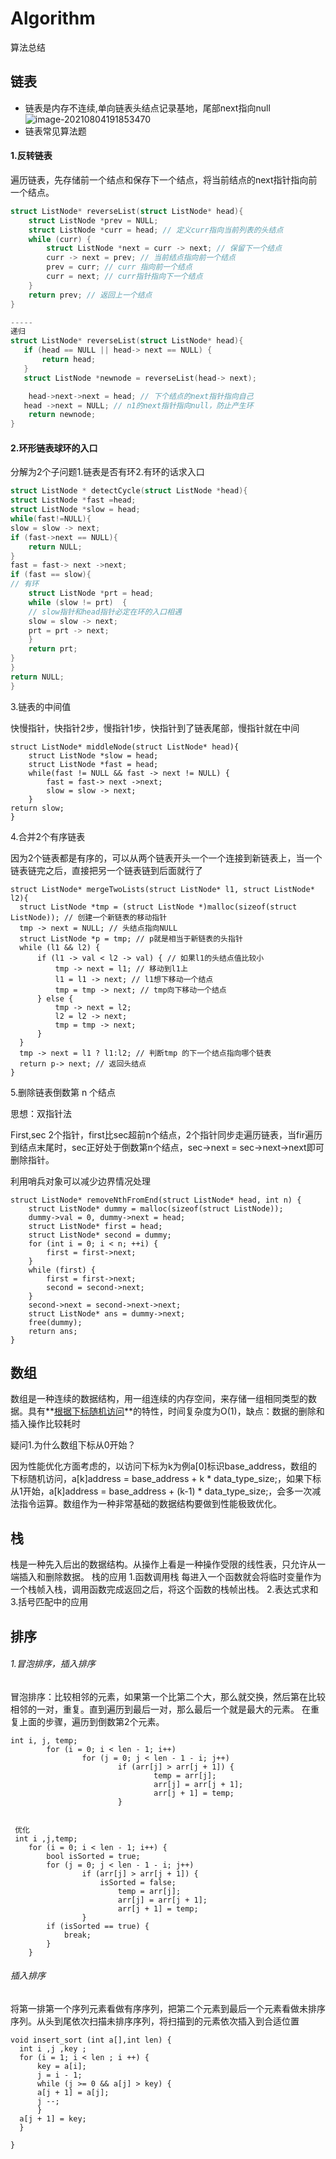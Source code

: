 # Algorithm
算法总结

## 链表
- 链表是内存不连续,单向链表头结点记录基地，尾部next指向null
![image-20210804191853470](https://github.com/zuoming12135/Algorithm/blob/main/Snip20211029_9.png)
- 链表常见算法题
#### 1.反转链表

遍历链表，先存储前一个结点和保存下一个结点，将当前结点的next指针指向前一个结点。

```c
struct ListNode* reverseList(struct ListNode* head){
    struct ListNode *prev = NULL; 
    struct ListNode *curr = head; // 定义curr指向当前列表的头结点
    while (curr) {
        struct ListNode *next = curr -> next; // 保留下一个结点
        curr -> next = prev; // 当前结点指向前一个结点
        prev = curr; // curr 指向前一个结点
        curr = next; // curr指针指向下一个结点
    }
    return prev; // 返回上一个结点
}

-----
递归
struct ListNode* reverseList(struct ListNode* head){
   if (head == NULL || head-> next == NULL) {
       return head;
   }
   struct ListNode *newnode = reverseList(head-> next);

	head->next->next = head; // 下个结点的next指针指向自己
   head ->next = NULL; // n1的next指针指向null，防止产生环
    return newnode;
}
```



#### 2.环形链表球环的入口

分解为2个子问题1.链表是否有环2.有环的话求入口

```c
struct ListNode * detectCycle(struct ListNode *head){
struct ListNode *fast =head;
struct ListNode *slow = head;
while(fast!=NULL){
slow = slow -> next;
if (fast->next == NULL){
	return NULL;
}
fast = fast-> next ->next;
if (fast == slow){
// 有环
	struct ListNode *prt = head;
	while (slow != prt)  {
	// slow指针和head指针必定在环的入口相遇
	slow = slow -> next;
	prt = prt -> next;
	}
	return prt;
}
}
return NULL;
}
```

3.链表的中间值

快慢指针，快指针2步，慢指针1步，快指针到了链表尾部，慢指针就在中间

```
struct ListNode* middleNode(struct ListNode* head){
    struct ListNode *slow = head;
    struct ListNode *fast = head;
    while(fast != NULL && fast -> next != NULL) {
        fast = fast-> next ->next;
        slow = slow -> next;
    }
return slow;
}
```

4.合并2个有序链表

因为2个链表都是有序的，可以从两个链表开头一个一个连接到新链表上，当一个链表链完之后，直接把另一个链表链到后面就行了

```
struct ListNode* mergeTwoLists(struct ListNode* l1, struct ListNode* l2){
  struct ListNode *tmp = (struct ListNode *)malloc(sizeof(struct ListNode)); // 创建一个新链表的移动指针
  tmp -> next = NULL; // 头结点指向NULL
  struct ListNode *p = tmp; // p就是相当于新链表的头指针
  while (l1 && l2) {
      if (l1 -> val < l2 -> val) { // 如果l1的头结点值比较小
          tmp -> next = l1; // 移动到l1上
          l1 = l1 -> next; // l1想下移动一个结点
          tmp = tmp -> next; // tmp向下移动一个结点
      } else {
          tmp -> next = l2;
          l2 = l2 -> next;
          tmp = tmp -> next;
      }
  }
  tmp -> next = l1 ? l1:l2; // 判断tmp 的下一个结点指向哪个链表
  return p-> next; // 返回头结点
}
```

5.删除链表倒数第 n 个结点

思想：双指针法

First,sec 2个指针，first比sec超前n个结点，2个指针同步走遍历链表，当fir遍历到结点末尾时，sec正好处于倒数第n个结点，sec->next = sec->next->next即可删除指针。

利用哨兵对象可以减少边界情况处理

```
struct ListNode* removeNthFromEnd(struct ListNode* head, int n) {
    struct ListNode* dummy = malloc(sizeof(struct ListNode));
    dummy->val = 0, dummy->next = head;
    struct ListNode* first = head;
    struct ListNode* second = dummy;
    for (int i = 0; i < n; ++i) {
        first = first->next;
    }
    while (first) {
        first = first->next;
        second = second->next;
    }
    second->next = second->next->next;
    struct ListNode* ans = dummy->next;
    free(dummy);
    return ans;
}
```

## 数组
数组是一种连续的数据结构，用一组连续的内存空间，来存储一组相同类型的数据。具有**<u>根据下标随机访问</u>**的特性，时间复杂度为O(1)，缺点：数据的删除和插入操作比较耗时

疑问1.为什么数组下标从0开始？

因为性能优化方面考虑的，以访问下标为k为例a[0]标识base_address，数组的下标随机访问，a[k]address = base_address + k * data_type_size;，如果下标从1开始，a[k]address = base_address + (k-1) * data_type_size;，会多一次减法指令运算。数组作为一种非常基础的数据结构要做到性能极致优化。

## 栈

栈是一种先入后出的数据结构。从操作上看是一种操作受限的线性表，只允许从一端插入和删除数据。
栈的应用
1.函数调用栈
每进入一个函数就会将临时变量作为一个栈帧入栈，调用函数完成返回之后，将这个函数的栈帧出栈。
2.表达式求和
3.括号匹配中的应用


## 排序
###### 1.冒泡排序，插入排序
  冒泡排序：比较相邻的元素，如果第一个比第二个大，那么就交换，然后第在比较相邻的一对，重复。直到遍历到最后一对，那么最后一个就是最大的元素。
在重复上面的步骤，遍历到倒数第2个元素。
```
int i, j, temp;
        for (i = 0; i < len - 1; i++)
                for (j = 0; j < len - 1 - i; j++)
                        if (arr[j] > arr[j + 1]) {
                                temp = arr[j];
                                arr[j] = arr[j + 1];
                                arr[j + 1] = temp;
                        }
                        
                        
 优化
 int i ,j,temp;
    for (i = 0; i < len - 1; i++) {
        bool isSorted = true;
        for (j = 0; j < len - 1 - i; j++)
                if (arr[j] > arr[j + 1]) {
                    isSorted = false;
                        temp = arr[j];
                        arr[j] = arr[j + 1];
                        arr[j + 1] = temp;
                }
        if (isSorted == true) {
            break;
        }
    }
```
###### 插入排序
  将第一排第一个序列元素看做有序序列，把第二个元素到最后一个元素看做未排序序列。从头到尾依次扫描未排序序列，将扫描到的元素依次插入到合适位置
  ```
void insert_sort (int a[],int len) {
    int i ,j ,key ;
    for (i = 1; i < len ; i ++) {
    	key = a[i];
    	j = i - 1;
    	while (j >= 0 && a[j] > key) {
    	a[j + 1] = a[j];
    	j --;
    	}
    a[j + 1] = key;
    }
    
}
```

